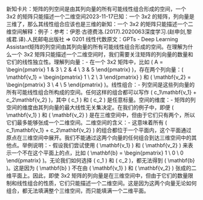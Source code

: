 

新知卡片：矩阵的列空间是由其列向量的所有可能线性组合形成的空间，一个 3x2 的矩阵只能描述一个二维空间2023-11-17已知：一个 3x2 的矩阵，列向量是三维了，那么其线性组合应该也是三维的新知：一个 3x2 的矩阵只能描述一个二维空间解释：例子：参考：伊恩·古德费洛.(2017).2020063深度学习.(赵申剑,黎彧君.译).人民邮电出版社 => 0201 线性代数原文：GPTs - Deep Learning Assistant矩阵的列空间由其列向量的所有可能线性组合形成的空间。在理解为什么一个 3x2 矩阵只能描述一个二维空间时，我们需要关注矩阵的列向量的数量和它们的线性独立性。理解列向量：- 在一个 3x2 矩阵中，比如 ( A = \begin{pmatrix} 1 & 3 \ 2 & 4 \ 3 & 5 \end{pmatrix} )，存在两个列向量：( \mathbf{v_1} = \begin{pmatrix} 1 \ 2 \ 3 \end{pmatrix} ) 和 ( \mathbf{v_2} = \begin{pmatrix} 3 \ 4 \ 5 \end{pmatrix} )。线性组合：- 列空间是这些列向量的所有可能线性组合所构成的空间。任何这样的组合都可以写作 ( c_1\mathbf{v_1} + c_2\mathbf{v_2} )，其中 ( c_1 ) 和 ( c_2 ) 是任意标量。空间的维度：- 矩阵的列空间的维度由其列向量的最大线性无关集决定。在我们的例子中，即便 ( \mathbf{v_1} ) 和 ( \mathbf{v_2} ) 是在三维空间中，但由于它们只有两个，所以它们最多能够张成一个二维空间。二维空间的含义：- 这意味着所有 ( c_1\mathbf{v_1} + c_2\mathbf{v_2} ) 的组合都位于一个平面内，这个平面通过原点在三维空间中展开。我们不能通过这两个向量的任何组合到达三维空间中的其他点。举例说明：- 假设我们尝试使用 ( \mathbf{v_1} ) 和 ( \mathbf{v_2} ) 来表示一个不在这个平面上的点，比如 ( \mathbf{b} = \begin{pmatrix} 1 \ 0 \ 0 \end{pmatrix} )。无论我们如何选择 ( c_1 ) 和 ( c_2 )，都无法得到 ( \mathbf{b} )。这是因为 ( \mathbf{b} ) 不在由 ( \mathbf{v_1} ) 和 ( \mathbf{v_2} ) 张成的二维平面上。因此，即使 3x2 矩阵的列向量是在三维空间中，但由于它们的数量限制和线性组合的性质，它们只能描述一个二维空间。这是因为这两个向量无论如何组合，都无法填满整个三维空间，而只能填满一个二维平面。